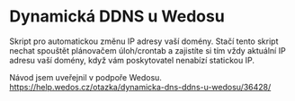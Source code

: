 # Dynamická DDNS u Wedosu
Skript pro automatickou změnu IP adresy vaší domény. Stačí tento skript nechat spouštět plánovačem úloh/crontab a zajistíte si tím vždy aktuální IP adresu vaší domény, když vám poskytovatel nenabízí statickou IP.

Návod jsem uveřejnil v podpoře Wedosu.
https://help.wedos.cz/otazka/dynamicka-dns-ddns-u-wedosu/36428/

